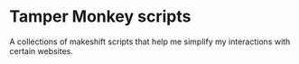# Tamper Monkey scripts
A collections of makeshift scripts that help me simplify my interactions with certain websites.
